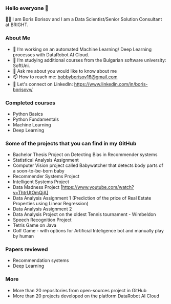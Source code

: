  ### Hello everyone 👋
   🧑‍🎓 I am Boris Borisov and I am a Data Scientist/Senior Solution Consultant at BRIGHT.

 ### About Me

- 🔭 I’m working on an automated Machine Learning/ Deep Learning processes with DataRobot AI Cloud.
- 🌱 I’m studying additional courses from the Bulgarian software university: SoftUni.
- 💬 Ask me about you would like to know about me
- 📫 How to reach me: bobbyborisov16@gmail.com
- 👔 Let's connect on LinkedIn: https://www.linkedin.com/in/boris-borisovv/

### Completed courses

- Python Basics 
- Python Fundamentals
- Machine Learning
- Deep Learning


### Some of the projects that you can find in my GitHub

- Bachelor Thesis Project on Detecting Bias in Recommender systems
- Statistical Analysis Assignment
- Computer Vision project called Babywatcher that detects body parts of a soon-to-be-born baby 
- Recommender Systems Project
- Intelligent Systems Project 
- Data Madness Project [https://www.youtube.com/watch?v=ThtrUtOmQjA]
- Data Analysis Assignment 1 (Prediction of the price of Real Estate Properties using Linear Regression)
- Data Analysis Assignment 2 
- Data Analysis Project on the oldest Tennis tournament - Wimbeldon
- Speech Recognition Project
- Tetris Game on Java
- Golf Game - with options for Artificial Inteligence bot and manually play by human

### Papers reviewed

- Recommendation systems
- Deep Learning

### More
- More than 20 repositories from open-sources project in GitHub
- More than 20 projects developed on the platform DataRobot AI Cloud


